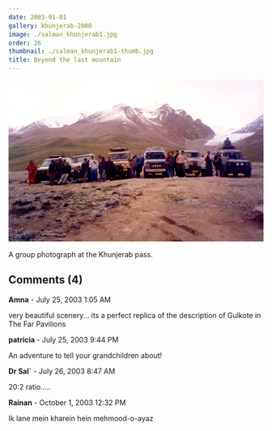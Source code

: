 ```yaml
---
date: 2003-01-01
gallery: khunjerab-2000
image: ./salman_khunjerab1.jpg
order: 26
thumbnail: ./salman_khunjerab1-thumb.jpg
title: Beyond the last mountain
---
```


![Beyond the last mountain](./salman_khunjerab1.jpg)

A group photograph at the Khunjerab pass.

<div id="comments">

## Comments (4)

<div id="comment">

**Amna** - July 25, 2003  1:05 AM

very beautiful scenery... its a perfect replica of the description of Gulkote in The Far Pavilions

</div>

<div id="comment">

**patricia** - July 25, 2003  9:44 PM

An adventure to tell your grandchildren about!

</div>

<div id="comment">

**Dr Sal`** - July 26, 2003  8:47 AM

20:2 ratio.....

</div>

<div id="comment">

**Rainan** - October  1, 2003 12:32 PM

Ik lane mein kharein hein mehmood-o-ayaz

</div>

</div>